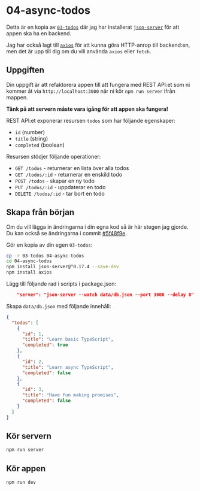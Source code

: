 # 04-async-todos

Detta är en kopia av
[`03-todos`](https://github.com/drblue/kktys24d1/tree/lesson-2/03-todos) där
jag har installerat [`json-server`](https://github.com/typicode/json-server)
för att appen ska ha en backend.

Jag har också lagt till [`axios`](https://axios-http.com/docs/intro) för att
kunna göra HTTP-anrop till backend:en, men det är upp till dig om du vill
använda `axios` eller `fetch`.

## Uppgiften

Din uppgift är att refaktorera appen till att fungera med REST API:et som ni
kommer åt via `http://localhost:3000` när ni kör `npm run server` ifrån mappen.

**Tänk på att servern måste vara igång för att appen ska fungera!**

REST API:et exponerar resursen `todos` som har följande egenskaper:

- `id` (number)
- `title` (string)
- `completed` (boolean)

Resursen stödjer följande operationer:

- `GET /todos` - returnerar en lista över alla todos
- `GET /todos/:id` - returnerar en enskild todo
- `POST /todos` - skapar en ny todo
- `PUT /todos/:id` - uppdaterar en todo
- `DELETE /todos/:id` - tar bort en todo

## Skapa från början

Om du vill lägga in ändringarna i din egna kod så är här stegen jag gjorde. Du
kan också se ändringarna i commit
[#5f48f9e](https://github.com/drblue/kktys24d1/commit/5f48f9e8e7bfa88789c3dded1908023f03dcc1ae).

Gör en kopia av din egen `03-todos`:

```bash
cp -r 03-todos 04-async-todos
cd 04-async-todos
npm install json-server@^0.17.4 --save-dev
npm install axios
```

Lägg till följande rad i scripts i package.json:

```json
    "server": "json-server --watch data/db.json --port 3000 --delay 0"
```

Skapa `data/db.json` med följande innehåll:

```json
{
  "todos": [
    {
      "id": 1,
      "title": "Learn basic TypeScript",
      "completed": true
    },
    {
      "id": 2,
      "title": "Learn async TypeScript",
      "completed": false
    },
    {
      "id": 3,
      "title": "Have fun making promises",
      "completed": false
    }
  ]
}
```

## Kör servern

```bash
npm run server
```

## Kör appen

```bash
npm run dev
```
